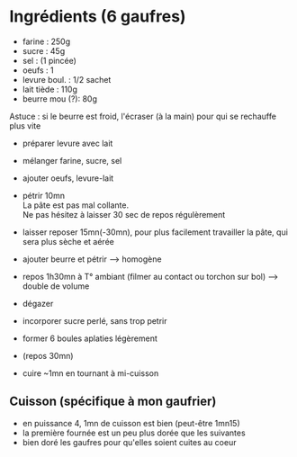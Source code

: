 # Ingrédients (6 gaufres)

- farine		: 250g
- sucre			: 45g
- sel			: (1 pincée)
- oeufs			: 1
- levure boul.	: 1/2 sachet
- lait tiède	: 110g
- beurre mou (?): 80g

Astuce : si le beurre est froid, l'écraser (à la main) pour qui se rechauffe plus vite


- préparer levure avec lait

- mélanger farine, sucre, sel
- ajouter oeufs, levure-lait
- pétrir 10mn  
La pâte est pas mal collante.  
Ne pas hésitez à laisser 30 sec de repos régulèrement

- laisser reposer 15mn(-30mn), pour plus facilement travailler la pâte, qui sera plus sèche et aérée
- ajouter beurre et pétrir --> homogène
- repos 1h30mn à T° ambiant (filmer au contact ou torchon sur bol) --> double de volume
 
- dégazer
- incorporer sucre perlé, sans trop petrir
- former 6 boules aplaties légèrement
- (repos 30mn)

- cuire ~1mn en tournant à mi-cuisson


## Cuisson (spécifique à mon gaufrier)
- en puissance 4, 1mn de cuisson est bien (peut-être 1mn15)
- la première fournée est un peu plus dorée que les suivantes
- bien doré les gaufres pour qu'elles soient cuites au coeur


